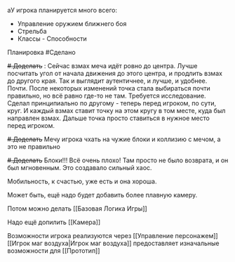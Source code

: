 aУ игрока планируется много всего:
- Управление оружием ближнего боя
- Стрельба
- Классы - Способности

Планировка #Сделано 

~~#.Доделать~~ : Сейчас взмах меча идёт ровно до центра. Лучше посчитать угол от начала движения до этого центра, и продлить взмах до другого края. Так и выглядит аутентичнее, и лучше, и удобнее.
	Почти. После некоторых изменений точка стала выбираться почти правильно, но всё равно где-то не там. Требуется исследование.
		Сделал принципиально по другому - теперь перед игроком, по сути, круг. И каждый взмах ставит точку на этом кругу в том месте, куда был направлен взмах. Дальше точка просто ставиться в нужное место перед игроком.

~~#.Доделать~~ Мечу игрока чхать на чужие блоки и коллизию с мечом, а это не правильно

~~#.Доделать~~ Блоки!!! Всё очень плохо!
	Там просто не было возврата, и он был мгновенным. Это создавало сильный хаос.

Мобильность, к счастью, уже есть и она хороша.

Может быть, ещё надо будет добавить более плавную камеру.

Потом можно делать [[Базовая Логика Игры]]

Надо ещё допилить [[Камера]]

Возможности игрока реализуются через [[Управление персонажем]]
[[Игрок маг воздуха|Игрок маг воздуха]] предоставляет изначальные возможности для [[Прототип]]

